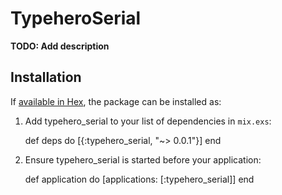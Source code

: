 # TypeheroSerial

**TODO: Add description**

## Installation

If [available in Hex](https://hex.pm/docs/publish), the package can be installed as:

  1. Add typehero_serial to your list of dependencies in `mix.exs`:

        def deps do
          [{:typehero_serial, "~> 0.0.1"}]
        end

  2. Ensure typehero_serial is started before your application:

        def application do
          [applications: [:typehero_serial]]
        end

